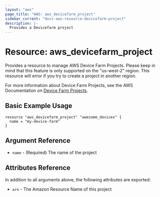 ```yaml
---
layout: "aws"
page_title: "AWS: aws_devicefarm_project"
sidebar_current: "docs-aws-resource-devicefarm-project"
description: |-
  Provides a Devicefarm project
---
```


# Resource: aws_devicefarm_project

Provides a resource to manage AWS Device Farm Projects. 
Please keep in mind that this feature is only supported on the "us-west-2" region.
This resource will error if you try to create a project in another region.

For more information about Device Farm Projects, see the AWS Documentation on
[Device Farm Projects][aws-get-project].

## Basic Example Usage


```hcl
resource "aws_devicefarm_project" "awesome_devices" {
  name = "my-device-farm"
}
```

## Argument Reference

* `name` - (Required) The name of the project

## Attributes Reference

In addition to all arguments above, the following attributes are exported:

* `arn` - The Amazon Resource Name of this project

[aws-get-project]: http://docs.aws.amazon.com/devicefarm/latest/APIReference/API_GetProject.html
